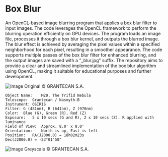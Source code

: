 # Box Blur
An OpenCL-based image blurring program that applies a box blur filter to input images. The code leverages the OpenCL framework to perform the blurring operation efficiently on GPU devices. The program loads an image file, processes it through a box blur kernel, and outputs the blurred image. The blur effect is achieved by averaging the pixel values within a specified neighborhood for each pixel, resulting in a smoother appearance. The code supports multiple passes of the box blur filter for enhanced blurring, and the output images are saved with a "_blur.jpg" suffix. The repository aims to provide a clear and streamlined implementation of the box blur algorithm using OpenCL, making it suitable for educational purposes and further development.

![Image](https://github.com/CorrelateVisuals/OpenCL_Methods/blob/main/OpenCL_Box_Blur/M20.PNG?raw=true)
Original © GRANTECAN S.A.
```
Object Name: 	M20, The Trifid Nebula
Telescope:	Grantecan / Nasmyth-B
Instrument:	OSIRIS
Filter:	G (481nm), R (641nm), Z (970nm)
Color:	Blue (G), Green (R), Red (Z)
Exposure:	5 x 10 secs (G and R), 2 x 10 secs (Z). R applied with luminance
Field of View:	Approx. 8.0' x 8.0'
Orientation:	North is up, East is left
Position:	RA(J2000.0) = 18h02m23s
Dec(J2000.0) = -23°01'50"
```
![Image](https://github.com/CorrelateVisuals/OpenCL_Methods/blob/main/OpenCL_Box_Blur/M20_blur.PNG?raw=true)
Greyscale © GRANTECAN S.A.
